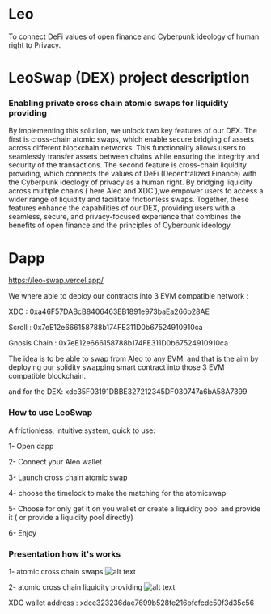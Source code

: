 # Leo

To connect DeFi values of open finance and Cyberpunk ideology of human right to Privacy.

# LeoSwap (DEX) project description

### Enabling private cross chain atomic swaps for liquidity providing 
By implementing this solution, we unlock two key features of our DEX. The first is cross-chain atomic swaps, which enable secure bridging of assets across different blockchain networks. This functionality allows users to seamlessly transfer assets between chains while ensuring the integrity and security of the transactions.
The second feature is cross-chain liquidity providing, which connects the values of DeFi (Decentralized Finance) with the Cyberpunk ideology of privacy as a human right. By bridging liquidity across multiple chains ( here Aleo and XDC ),we empower users to access a wider range of liquidity and facilitate frictionless swaps. 
Together, these features enhance the capabilities of our DEX, providing users with a seamless, secure, and privacy-focused experience that combines the benefits of open finance and the principles of Cyberpunk ideology.

# Dapp 
https://leo-swap.vercel.app/


We where able to deploy our contracts into 3 EVM compatible network : 

XDC : 0xa46F57DABcB8406463EB1891e973baEa266b28AE

Scroll :  0x7eE12e666158788b174FE311D0b67524910910ca

Gnosis Chain : 0x7eE12e666158788b174FE311D0b67524910910ca


The idea is to be able to swap from Aleo to any EVM, and that is the aim by deploying our solidity swapping smart contract into those 3 EVM compatible blockchain. 

and for the DEX:
xdc35F03191DBBE327212345DF030747a6bA58A7399

### How to use LeoSwap

A frictionless, intuitive system, quick to use: 

1- Open dapp

2-  Connect your Aleo wallet 

3- Launch cross chain atomic swap

4- choose the timelock to make the matching for the atomicswap 

5- Choose for only get it on you wallet or create a liquidity pool and provide it ( or provide a liquidity pool directly)

6- Enjoy

### Presentation how it's works

1- atomic cross chain swaps
![alt text](https://github.com/AtomicZK/atomiczk-protocol/blob/main/Figure%20%231%20-%20Cross-chain%20Atomic%20Swaps.png)


2- atomic cross chain liquidity providing
![alt text](https://github.com/AtomicZK/atomiczk-protocol/blob/main/Figure%20%231%20-%20Cross-chain%20Atomic%20Swaps.png)

XDC wallet address : xdce323236dae7699b528fe216bfcfcdc50f3d35c56
